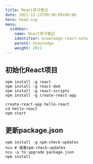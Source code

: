 ```yaml
---
title: React学习笔记
date: 2021-12-23T09:50:09+08:00
hero: head.svg
menu:
  sidebar:
    name: React学习笔记
    identifier: knowledge-react-note
    parent: knowledge
    weight: 2011
---
```


## 初始化React项目

```shell
npm install -g react
npm install -g react-dom
npm install -g react-scripts
npm install -g create-react-app
```

```shell
create-react-app hello-react
cd hello-react
npm start
```

## 更新package.json

```shell
npm install -g npm-check-updates
ncu # 或者npm-check-updates
ncu -u to upgrade package.json
npm install
```
